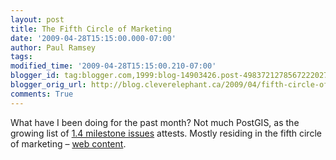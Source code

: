 ```yaml
---
layout: post
title: The Fifth Circle of Marketing
date: '2009-04-28T15:15:00.000-07:00'
author: Paul Ramsey
tags: 
modified_time: '2009-04-28T15:15:00.210-07:00'
blogger_id: tag:blogger.com,1999:blog-14903426.post-4983721278567222027
blogger_orig_url: http://blog.cleverelephant.ca/2009/04/fifth-circle-of-marketing.html
comments: True
---
```


What have I been doing for the past month? Not much PostGIS, as the growing list of [1.4 milestone issues](http://trac.osgeo.org/postgis/query?status=new&status=assigned&status=reopened&milestone=postgis+1.4.0&milestone=postgis+1.4.1&order=priority) attests. Mostly residing in the fifth circle of marketing &ndash; [web content](http://opengeo.org/).

